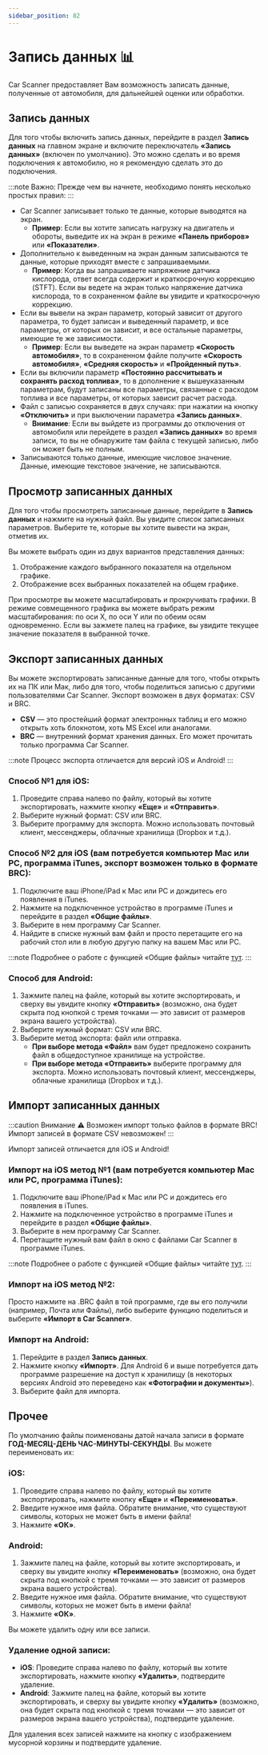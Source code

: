 ```yaml
---
sidebar_position: 82
---
```

# Запись данных 📊

Car Scanner предоставляет Вам возможность записать данные, полученные от автомобиля, для дальнейшей оценки или обработки.

## Запись данных

Для того чтобы включить запись данных, перейдите в раздел **Запись данных** на главном экране и включите переключатель **«Запись данных»** (включен по умолчанию). Это можно сделать и во время подключения к автомобилю, но я рекомендую сделать это до подключения.

:::note Важно:
Прежде чем вы начнете, необходимо понять несколько простых правил:
:::

- Car Scanner записывает только те данные, которые выводятся на экран.
  - **Пример**: Если вы хотите записать нагрузку на двигатель и обороты, выведите их на экран в режиме **«Панель приборов»** или **«Показатели»**.
- Дополнительно к выведенным на экран данным записываются те данные, которые приходят вместе с запрашиваемыми.
  - **Пример**: Когда вы запрашиваете напряжение датчика кислорода, ответ всегда содержит и краткосрочную коррекцию (STFT). Если вы ведете на экран только напряжение датчика кислорода, то в сохраненном файле вы увидите и краткосрочную коррекцию.
- Если вы вывели на экран параметр, который зависит от другого параметра, то будет записан и выведенный параметр, и все параметры, от которых он зависит, и все остальные параметры, имеющие те же зависимости.
  - **Пример**: Если вы выведете на экран параметр **«Скорость автомобиля»**, то в сохраненном файле получите **«Скорость автомобиля»**, **«Средняя скорость»** и **«Пройденный путь»**.
- Если вы включили параметр **«Постоянно рассчитывать и сохранять расход топлива»**, то в дополнение к вышеуказанным параметрам, будут записаны все параметры, связанные с расходом топлива и все параметры, от которых зависит расчет расхода.
- Файл с записью сохраняется в двух случаях: при нажатии на кнопку **«Отключить»** и при выключении параметра **«Запись данных»**.
  - **Внимание**: Если вы выйдете из программы до отключения от автомобиля или перейдете в раздел **«Запись данных»** во время записи, то вы не обнаружите там файла с текущей записью, либо он может быть не полным.
- Записываются только данные, имеющие числовое значение. Данные, имеющие текстовое значение, не записываются.

## Просмотр записанных данных

Для того чтобы просмотреть записанные данные, перейдите в **Запись данных** и нажмите на нужный файл. Вы увидите список записанных параметров. Выберите те, которые вы хотите вывести на экран, отметив их.

Вы можете выбрать один из двух вариантов представления данных:
1. Отображение каждого выбранного показателя на отдельном графике.
2. Отображение всех выбранных показателей на общем графике.

При просмотре вы можете масштабировать и прокручивать графики. В режиме совмещенного графика вы можете выбрать режим масштабирования: по оси X, по оси Y или по обеим осям одновременно. Если вы зажмете палец на графике, вы увидите текущее значение показателя в выбранной точке.

## Экспорт записанных данных

Вы можете экспортировать записанные данные для того, чтобы открыть их на ПК или Мак, либо для того, чтобы поделиться записью с другими пользователями Car Scanner. Экспорт возможен в двух форматах: CSV и BRC.

- **CSV** — это простейший формат электронных таблиц и его можно открыть хоть блокнотом, хоть MS Excel или аналогами.
- **BRC** — внутренний формат хранения данных. Его может прочитать только программа Car Scanner.

:::note Процесс экспорта отличается для версий iOS и Android!
:::

### Способ №1 для iOS:
1. Проведите справа налево по файлу, который вы хотите экспортировать, нажмите кнопку **«Еще»** и **«Отправить»**.
2. Выберите нужный формат: CSV или BRC.
3. Выберите программу для экспорта. Можно использовать почтовый клиент, мессенджеры, облачные хранилища (Dropbox и т.д.).

### Способ №2 для iOS (вам потребуется компьютер Mac или PC, программа iTunes, экспорт возможен только в формате BRC):
1. Подключите ваш iPhone/iPad к Mac или PC и дождитесь его появления в iTunes.
2. Нажмите на подключенное устройство в программе iTunes и перейдите в раздел **«Общие файлы»**.
3. Выберите в нем программу Car Scanner.
4. Найдите в списке нужный вам файл и просто перетащите его на рабочий стол или в любую другую папку на вашем Mac или PC.

:::note Подробнее о работе с функцией «Общие файлы» читайте [тут](https://support.apple.com/ru-ru/HT201301).
:::

### Способ для Android:
1. Зажмите палец на файле, который вы хотите экспортировать, и сверху вы увидите кнопку **«Отправить»** (возможно, она будет скрыта под кнопкой с тремя точками — это зависит от размеров экрана вашего устройства).
2. Выберите нужный формат: CSV или BRC.
3. Выберите метод экспорта: файл или отправка.
   - **При выборе метода «Файл»** вам будет предложено сохранить файл в общедоступное хранилище на устройстве.
   - **При выборе метода «Отправить»** выберите программу для экспорта. Можно использовать почтовый клиент, мессенджеры, облачные хранилища (Dropbox и т.д.).

## Импорт записанных данных

:::caution Внимание ⚠️
Возможен импорт только файлов в формате BRC! Импорт записей в формате CSV невозможен!
:::

Импорт записей отличается для iOS и Android!

### Импорт на iOS метод №1 (вам потребуется компьютер Mac или PC, программа iTunes):
1. Подключите ваш iPhone/iPad к Mac или PC и дождитесь его появления в iTunes.
2. Нажмите на подключенное устройство в программе iTunes и перейдите в раздел **«Общие файлы»**.
3. Выберите в нем программу Car Scanner.
4. Перетащите нужный вам файл в окно с файлами Car Scanner в программе iTunes.

:::note Подробнее о работе с функцией «Общие файлы» читайте [тут](https://support.apple.com/ru-ru/HT201301).
:::

### Импорт на iOS метод №2:
Просто нажмите на .BRC файл в той программе, где вы его получили (например, Почта или Файлы), либо выберите функцию поделиться и выберите **«Импорт в Car Scanner»**.

### Импорт на Android:
1. Перейдите в раздел **Запись данных**.
2. Нажмите кнопку **«Импорт»**. Для Android 6 и выше потребуется дать программе разрешение на доступ к хранилищу (в некоторых версиях Android это переведено как **«Фотографии и документы»**).
3. Выберите файл для импорта.

## Прочее

По умолчанию файлы поименованы датой начала записи в формате **ГОД-МЕСЯЦ-ДЕНЬ ЧАС-МИНУТЫ-СЕКУНДЫ**. Вы можете переименовать их:

### iOS:
1. Проведите справа налево по файлу, который вы хотите экспортировать, нажмите кнопку **«Еще»** и **«Переименовать»**.
2. Введите нужное имя файла. Обратите внимание, что существуют символы, которых не может быть в имени файла!
3. Нажмите **«ОК»**.

### Android:
1. Зажмите палец на файле, который вы хотите экспортировать, и сверху вы увидите кнопку **«Переименовать»** (возможно, она будет скрыта под кнопкой с тремя точками — это зависит от размеров экрана вашего устройства).
2. Введите нужное имя файла. Обратите внимание, что существуют символы, которых не может быть в имени файла!
3. Нажмите **«ОК»**.

Вы можете удалить одну или все записи.

### Удаление одной записи:
- **iOS**: Проведите справа налево по файлу, который вы хотите экспортировать, нажмите кнопку **«Удалить»**, подтвердите удаление.
- **Android**: Зажмите палец на файле, который вы хотите экспортировать, и сверху вы увидите кнопку **«Удалить»** (возможно, она будет скрыта под кнопкой с тремя точками — это зависит от размеров экрана вашего устройства), подтвердите удаление.

Для удаления всех записей нажмите на кнопку с изображением мусорной корзины и подтвердите удаление.
